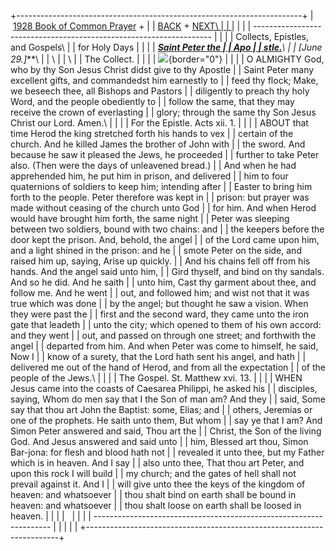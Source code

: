 +-----------------------------------------------------------------------+
|  [1928 Book of Common Prayer](../index.html) +                        |
| [BACK](stjohnbaptist.html) + [NEXT\                                   |
| ](stjames.html)                                                       |
|                                                                       |
| -------------------------------------------------------------------   |
|                                                                       |
| Collects, Epistles, and Gospels\                                      |
| for Holy Days                                                         |
|                                                                       |
| ***[Saint Peter the                                                   |
| Apo                                                                   |
| stle.](http://www.episcopalnet.org/Saints/June29PeterAndPaul.html)**\ |
| \[June 29.\]***\                                                      |
| \                                                                     |
| \                                                                     |
| The Collect.                                                          |
|                                                                       |
| ![](http://stats.superstats.com/b/ss/DAVIDMCMANNES/1){border="0"}     |
|                                                                       |
| O ALMIGHTY God, who by thy Son Jesus Christ didst give to thy Apostle |
| Saint Peter many excellent gifts, and commandedst him earnestly to    |
| feed thy flock; Make, we beseech thee, all Bishops and Pastors        |
| diligently to preach thy holy Word, and the people obediently to      |
| follow the same, that they may receive the crown of everlasting       |
| glory; through the same thy Son Jesus Christ our Lord. Amen.\         |
|                                                                       |
| For the Epistle. Acts xii. 1.                                         |
|                                                                       |
| ABOUT that time Herod the king stretched forth his hands to vex       |
| certain of the church. And he killed James the brother of John with   |
| the sword. And because he saw it pleased the Jews, he proceeded       |
| further to take Peter also. (Then were the days of unleavened bread.) |
| And when he had apprehended him, he put him in prison, and delivered  |
| him to four quaternions of soldiers to keep him; intending after      |
| Easter to bring him forth to the people. Peter therefore was kept in  |
| prison: but prayer was made without ceasing of the church unto God    |
| for him. And when Herod would have brought him forth, the same night  |
| Peter was sleeping between two soldiers, bound with two chains: and   |
| the keepers before the door kept the prison. And, behold, the angel   |
| of the Lord came upon him, and a light shined in the prison: and he   |
| smote Peter on the side, and raised him up, saying, Arise up quickly. |
| And his chains fell off from his hands. And the angel said unto him,  |
| Gird thyself, and bind on thy sandals. And so he did. And he saith    |
| unto him, Cast thy garment about thee, and follow me. And he went     |
| out, and followed him; and wist not that it was true which was done   |
| by the angel; but thought he saw a vision. When they were past the    |
| first and the second ward, they came unto the iron gate that leadeth  |
| unto the city; which opened to them of his own accord: and they went  |
| out, and passed on through one street; and forthwith the angel        |
| departed from him. And when Peter was come to himself, he said, Now I |
| know of a surety, that the Lord hath sent his angel, and hath         |
| delivered me out of the hand of Herod, and from all the expectation   |
| of the people of the Jews.\                                           |
|                                                                       |
| The Gospel. St. Matthew xvi. 13.                                      |
|                                                                       |
| WHEN Jesus came into the coasts of Caesarea Philippi, he asked his    |
| disciples, saying, Whom do men say that I the Son of man am? And they |
| said, Some say that thou art John the Baptist: some, Elias; and       |
| others, Jeremias or one of the prophets. He saith unto them, But whom |
| say ye that I am? And Simon Peter answered and said, Thou art the     |
| Christ, the Son of the living God. And Jesus answered and said unto   |
| him, Blessed art thou, Simon Bar-jona: for flesh and blood hath not   |
| revealed it unto thee, but my Father which is in heaven. And I say    |
| also unto thee, That thou art Peter, and upon this rock I will build  |
| my church; and the gates of hell shall not prevail against it. And I  |
| will give unto thee the keys of the kingdom of heaven: and whatsoever |
| thou shalt bind on earth shall be bound in heaven: and whatsoever     |
| thou shalt loose on earth shall be loosed in heaven.                  |
|                                                                       |
|                                                                       |
|                                                                       |
| -------------------------------------------------------------------   |
|                                                                       |
| [](http://www.episcopalnet.org/DBS/DOR.html)                          |
+-----------------------------------------------------------------------+
